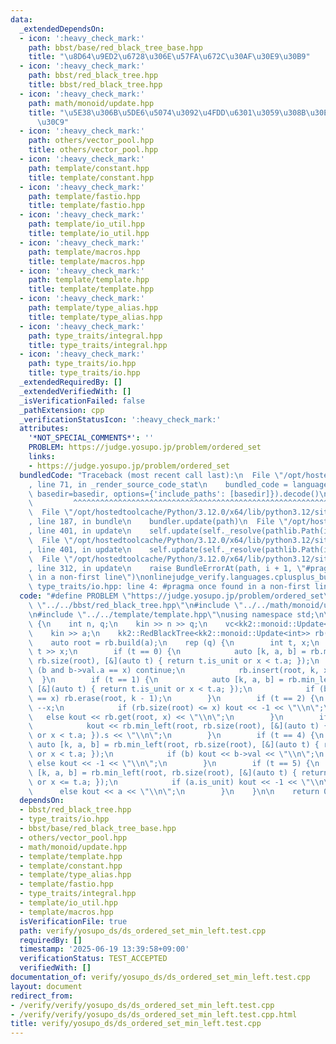 ```yaml
---
data:
  _extendedDependsOn:
  - icon: ':heavy_check_mark:'
    path: bbst/base/red_black_tree_base.hpp
    title: "\u8D64\u9ED2\u6728\u306E\u57FA\u672C\u30AF\u30E9\u30B9"
  - icon: ':heavy_check_mark:'
    path: bbst/red_black_tree.hpp
    title: bbst/red_black_tree.hpp
  - icon: ':heavy_check_mark:'
    path: math/monoid/update.hpp
    title: "\u5E38\u306B\u5DE6\u5074\u3092\u4FDD\u6301\u3059\u308B\u30E2\u30CE\u30A4\
      \u30C9"
  - icon: ':heavy_check_mark:'
    path: others/vector_pool.hpp
    title: others/vector_pool.hpp
  - icon: ':heavy_check_mark:'
    path: template/constant.hpp
    title: template/constant.hpp
  - icon: ':heavy_check_mark:'
    path: template/fastio.hpp
    title: template/fastio.hpp
  - icon: ':heavy_check_mark:'
    path: template/io_util.hpp
    title: template/io_util.hpp
  - icon: ':heavy_check_mark:'
    path: template/macros.hpp
    title: template/macros.hpp
  - icon: ':heavy_check_mark:'
    path: template/template.hpp
    title: template/template.hpp
  - icon: ':heavy_check_mark:'
    path: template/type_alias.hpp
    title: template/type_alias.hpp
  - icon: ':heavy_check_mark:'
    path: type_traits/integral.hpp
    title: type_traits/integral.hpp
  - icon: ':heavy_check_mark:'
    path: type_traits/io.hpp
    title: type_traits/io.hpp
  _extendedRequiredBy: []
  _extendedVerifiedWith: []
  _isVerificationFailed: false
  _pathExtension: cpp
  _verificationStatusIcon: ':heavy_check_mark:'
  attributes:
    '*NOT_SPECIAL_COMMENTS*': ''
    PROBLEM: https://judge.yosupo.jp/problem/ordered_set
    links:
    - https://judge.yosupo.jp/problem/ordered_set
  bundledCode: "Traceback (most recent call last):\n  File \"/opt/hostedtoolcache/Python/3.12.0/x64/lib/python3.12/site-packages/onlinejudge_verify/documentation/build.py\"\
    , line 71, in _render_source_code_stat\n    bundled_code = language.bundle(stat.path,\
    \ basedir=basedir, options={'include_paths': [basedir]}).decode()\n          \
    \         ^^^^^^^^^^^^^^^^^^^^^^^^^^^^^^^^^^^^^^^^^^^^^^^^^^^^^^^^^^^^^^^^^^^^^^^^^^^^^^^^^\n\
    \  File \"/opt/hostedtoolcache/Python/3.12.0/x64/lib/python3.12/site-packages/onlinejudge_verify/languages/cplusplus.py\"\
    , line 187, in bundle\n    bundler.update(path)\n  File \"/opt/hostedtoolcache/Python/3.12.0/x64/lib/python3.12/site-packages/onlinejudge_verify/languages/cplusplus_bundle.py\"\
    , line 401, in update\n    self.update(self._resolve(pathlib.Path(included), included_from=path))\n\
    \  File \"/opt/hostedtoolcache/Python/3.12.0/x64/lib/python3.12/site-packages/onlinejudge_verify/languages/cplusplus_bundle.py\"\
    , line 401, in update\n    self.update(self._resolve(pathlib.Path(included), included_from=path))\n\
    \  File \"/opt/hostedtoolcache/Python/3.12.0/x64/lib/python3.12/site-packages/onlinejudge_verify/languages/cplusplus_bundle.py\"\
    , line 312, in update\n    raise BundleErrorAt(path, i + 1, \"#pragma once found\
    \ in a non-first line\")\nonlinejudge_verify.languages.cplusplus_bundle.BundleErrorAt:\
    \ type_traits/io.hpp: line 4: #pragma once found in a non-first line\n"
  code: "#define PROBLEM \"https://judge.yosupo.jp/problem/ordered_set\" \n\n#include\
    \ \"../../bbst/red_black_tree.hpp\"\n#include \"../../math/monoid/update.hpp\"\
    \n#include \"../../template/template.hpp\"\nusing namespace std;\n\nint main()\
    \ {\n    int n, q;\n    kin >> n >> q;\n    vc<kk2::monoid::Update<int>> a(n);\n\
    \    kin >> a;\n    kk2::RedBlackTree<kk2::monoid::Update<int>> rb(2 * (n + q));\n\
    \    auto root = rb.build(a);\n    rep (q) {\n        int t, x;\n        kin >>\
    \ t >> x;\n        if (t == 0) {\n            auto [k, a, b] = rb.min_left(root,\
    \ rb.size(root), [&](auto t) { return t.is_unit or x < t.a; });\n            if\
    \ (b and b->val.a == x) continue;\n            rb.insert(root, k, x);\n      \
    \  }\n        if (t == 1) {\n            auto [k, a, b] = rb.min_left(root, rb.size(root),\
    \ [&](auto t) { return t.is_unit or x < t.a; });\n            if (b and b->val.a\
    \ == x) rb.erase(root, k - 1);\n        }\n        if (t == 2) {\n           \
    \ --x;\n            if (rb.size(root) <= x) kout << -1 << \"\\n\";\n         \
    \   else kout << rb.get(root, x) << \"\\n\";\n        }\n        if (t == 3) {\n\
    \            kout << rb.min_left(root, rb.size(root), [&](auto t) { return t.is_unit\
    \ or x < t.a; }).s << \"\\n\";\n        }\n        if (t == 4) {\n           \
    \ auto [k, a, b] = rb.min_left(root, rb.size(root), [&](auto t) { return t.is_unit\
    \ or x < t.a; });\n            if (b) kout << b->val << \"\\n\";\n           \
    \ else kout << -1 << \"\\n\";\n        }\n        if (t == 5) {\n            auto\
    \ [k, a, b] = rb.min_left(root, rb.size(root), [&](auto t) { return t.is_unit\
    \ or x <= t.a; });\n            if (a.is_unit) kout << -1 << \"\\n\";\n      \
    \      else kout << a << \"\\n\";\n        }\n    }\n\n    return 0;\n}\n"
  dependsOn:
  - bbst/red_black_tree.hpp
  - type_traits/io.hpp
  - bbst/base/red_black_tree_base.hpp
  - others/vector_pool.hpp
  - math/monoid/update.hpp
  - template/template.hpp
  - template/constant.hpp
  - template/type_alias.hpp
  - template/fastio.hpp
  - type_traits/integral.hpp
  - template/io_util.hpp
  - template/macros.hpp
  isVerificationFile: true
  path: verify/yosupo_ds/ds_ordered_set_min_left.test.cpp
  requiredBy: []
  timestamp: '2025-06-19 13:39:58+09:00'
  verificationStatus: TEST_ACCEPTED
  verifiedWith: []
documentation_of: verify/yosupo_ds/ds_ordered_set_min_left.test.cpp
layout: document
redirect_from:
- /verify/verify/yosupo_ds/ds_ordered_set_min_left.test.cpp
- /verify/verify/yosupo_ds/ds_ordered_set_min_left.test.cpp.html
title: verify/yosupo_ds/ds_ordered_set_min_left.test.cpp
---
```

